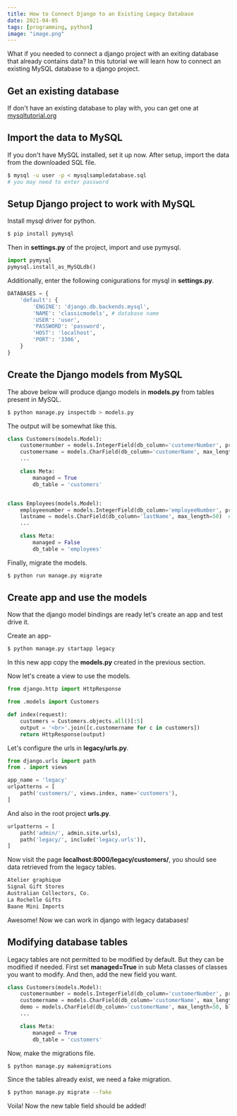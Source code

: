 ```yaml
---
title: How to Connect Django to an Existing Legacy Database
date: 2021-04-05
tags: [programming, python]
image: "image.png"
---
```


What if you needed to connect a django project with an exiting database that already contains data? In this tutorial we will learn how to connect an existing MySQL database to a django project.

## Get an existing database

If don't have an existing database to play with, you can get one at [mysqltutorial.org](https://www.mysqltutorial.org/mysql-sample-database.aspx/)

## Import the data to MySQL

If you don't have MySQL installed, set it up now. After setup, import the data from the downloaded SQL file.

```bash
$ mysql -u user -p < mysqlsampledatabase.sql
# you may need to enter password
```

## Setup Django project to work with MySQL

Install mysql driver for python.
```bash
$ pip install pymysql
```

Then in **settings.py** of the project, import and use pymysql.
```python
import pymysql
pymysql.install_as_MySQLdb()
```

Additionally, enter the following conigurations for mysql in **settings.py**.

```python
DATABASES = {
    'default': {
        'ENGINE': 'django.db.backends.mysql',
        'NAME': 'classicmodels', # database name
        'USER': 'user',
        'PASSWORD': 'password',
        'HOST': 'localhost',
        'PORT': '3306',
    }
}
```

## Create the Django models from MySQL

The above below will produce django models in **models.py** from tables present in MySQL. 

```bash
$ python manage.py inspectdb > models.py
```

The output will be somewhat like this.

```python
class Customers(models.Model):
    customernumber = models.IntegerField(db_column='customerNumber', primary_key=True)  # Field name made lowercase.
    customername = models.CharField(db_column='customerName', max_length=50)  # Field name made lowercase.
    ... 

    class Meta:
        managed = True
        db_table = 'customers'


class Employees(models.Model):
    employeenumber = models.IntegerField(db_column='employeeNumber', primary_key=True)  # Field name made lowercase.
    lastname = models.CharField(db_column='lastName', max_length=50)  # Field name made lowercase.
    ...

    class Meta:
        managed = False
        db_table = 'employees'
```

Finally, migrate the models.

```bash
$ python run manage.py migrate
```

## Create app and use the models

Now that the django model bindings are ready let's create an app and test drive it.

Create an app-

```bash
$ python manage.py startapp legacy
```

In this new app copy the **models.py** created in the previous section.

Now let's create a view to use the models.

```python
from django.http import HttpResponse

from .models import Customers

def index(request):
    customers = Customers.objects.all()[:5]
    output = '<br>'.join([c.customername for c in customers])
    return HttpResponse(output)
```

Let's configure the urls in **legacy/urls.py**.

```python
from django.urls import path
from . import views

app_name = 'legacy'
urlpatterns = [
    path('customers/', views.index, name='customers'),
]
```

And also in the root project **urls.py**.

```python
urlpatterns = [
    path('admin/', admin.site.urls),
    path('legacy/', include('legacy.urls')),
]
```

Now visit the page **localhost:8000/legacy/customers/**, you should see data retrieved from the legacy tables.

```txt
Atelier graphique
Signal Gift Stores
Australian Collectors, Co.
La Rochelle Gifts
Baane Mini Imports
```

Awesome! Now we can work in django with legacy databases!

## Modifying database tables

Legacy tables are not permitted to be modified by default. But they can be modified if needed. First set **managed=True** in sub Meta classes of classes you want to modify. And then, add the new field you want.

```python
class Customers(models.Model):
    customernumber = models.IntegerField(db_column='customerNumber', primary_key=True)  # Field name made lowercase.
    customername = models.CharField(db_column='customerName', max_length=50)  # Field name made lowercase.
    demo = models.CharField(db_column='customerName', max_length=50, blank=True, null=True) # NEW FIELD
    ... 

    class Meta:
        managed = True
        db_table = 'customers'
```

Now, make the migrations file.

```bash
$ python manage.py makemigrations
```

Since the tables already exist, we need a fake migration.

```bash
$ python manage.py migrate --fake
```

Voila! Now the new table field should be added!